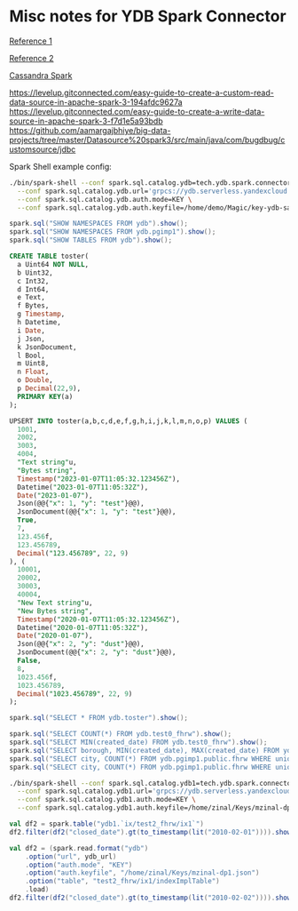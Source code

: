 # Misc notes for YDB Spark Connector

[Reference 1](https://jaceklaskowski.github.io/spark-workshop/slides/spark-sql-Developing-Custom-Data-Source.html)

[Reference 2](https://jaceklaskowski.gitbooks.io/mastering-spark-sql/content/spark-sql-data-source-api-v2.html)

[Cassandra Spark](https://github.com/datastax/spark-cassandra-connector)

https://levelup.gitconnected.com/easy-guide-to-create-a-custom-read-data-source-in-apache-spark-3-194afdc9627a
https://levelup.gitconnected.com/easy-guide-to-create-a-write-data-source-in-apache-spark-3-f7d1e5a93bdb
https://github.com/aamargajbhiye/big-data-projects/tree/master/Datasource%20spark3/src/main/java/com/bugdbug/customsource/jdbc

Spark Shell example config:

```bash
./bin/spark-shell --conf spark.sql.catalog.ydb=tech.ydb.spark.connector.YdbCatalog \
  --conf spark.sql.catalog.ydb.url='grpcs://ydb.serverless.yandexcloud.net:2135/?database=/ru-central1/b1gfvslmokutuvt2g019/etnuogblap3e7dok6tf5' \
  --conf spark.sql.catalog.ydb.auth.mode=KEY \
  --conf spark.sql.catalog.ydb.auth.keyfile=/home/demo/Magic/key-ydb-sa1.json
```



```scala
spark.sql("SHOW NAMESPACES FROM ydb").show();
spark.sql("SHOW NAMESPACES FROM ydb.pgimp1").show();
spark.sql("SHOW TABLES FROM ydb").show();
```

```sql
CREATE TABLE toster(
  a Uint64 NOT NULL,
  b Uint32,
  c Int32,
  d Int64,
  e Text,
  f Bytes,
  g Timestamp,
  h Datetime,
  i Date,
  j Json,
  k JsonDocument,
  l Bool,
  m Uint8,
  n Float,
  o Double,
  p Decimal(22,9),
  PRIMARY KEY(a)
);

UPSERT INTO toster(a,b,c,d,e,f,g,h,i,j,k,l,m,n,o,p) VALUES (
  1001,
  2002,
  3003,
  4004,
  "Text string"u,
  "Bytes string",
  Timestamp("2023-01-07T11:05:32.123456Z"),
  Datetime("2023-01-07T11:05:32Z"),
  Date("2023-01-07"),
  Json(@@{"x": 1, "y": "test"}@@),
  JsonDocument(@@{"x": 1, "y": "test"}@@),
  True,
  7,
  123.456f,
  123.456789,
  Decimal("123.456789", 22, 9)
), (
  10001,
  20002,
  30003,
  40004,
  "New Text string"u,
  "New Bytes string",
  Timestamp("2020-01-07T11:05:32.123456Z"),
  Datetime("2020-01-07T11:05:32Z"),
  Date("2020-01-07"),
  Json(@@{"x": 2, "y": "dust"}@@),
  JsonDocument(@@{"x": 2, "y": "dust"}@@),
  False,
  8,
  1023.456f,
  1023.456789,
  Decimal("1023.456789", 22, 9)
);
```

```scala
spark.sql("SELECT * FROM ydb.toster").show();

spark.sql("SELECT COUNT(*) FROM ydb.test0_fhrw").show();
spark.sql("SELECT MIN(created_date) FROM ydb.test0_fhrw").show();
spark.sql("SELECT borough, MIN(created_date), MAX(created_date) FROM ydb.test0_fhrw GROUP BY borough ORDER BY borough").show();
spark.sql("SELECT city, COUNT(*) FROM ydb.pgimp1.public.fhrw WHERE unique_key<'2' GROUP BY city ORDER BY COUNT(*) DESC LIMIT 5").show(100, false);
spark.sql("SELECT city, COUNT(*) FROM ydb.pgimp1.public.fhrw WHERE unique_key<'2' AND unique_key>='1' GROUP BY city ORDER BY COUNT(*) DESC LIMIT 5").show(100, false);
```

```bash
./bin/spark-shell --conf spark.sql.catalog.ydb1=tech.ydb.spark.connector.YdbCatalog \
  --conf spark.sql.catalog.ydb1.url='grpcs://ydb.serverless.yandexcloud.net:2135/?database=/ru-central1/b1gfvslmokutuvt2g019/etnd6mguvlul8qm4psvn' \
  --conf spark.sql.catalog.ydb1.auth.mode=KEY \
  --conf spark.sql.catalog.ydb1.auth.keyfile=/home/zinal/Keys/mzinal-dp1.json
```

```scala
val df2 = spark.table("ydb1.`ix/test2_fhrw/ix1`")
df2.filter(df2("closed_date").gt(to_timestamp(lit("2010-02-01")))).show(10, false)

val df2 = (spark.read.format("ydb")
    .option("url", ydb_url)
    .option("auth.mode", "KEY")
    .option("auth.keyfile", "/home/zinal/Keys/mzinal-dp1.json")
    .option("table", "test2_fhrw/ix1/indexImplTable")
    .load)
df2.filter(df2("closed_date").gt(to_timestamp(lit("2010-02-02")))).show(10, false)
```